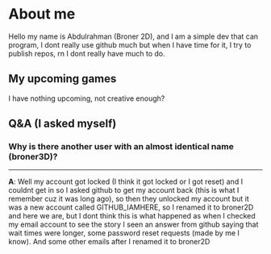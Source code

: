 # About me
Hello my name is Abdulrahman (Broner  2D), and I am a simple dev that can program, I dont really use github much but when I have time for it, I try to publish repos, rn I dont really have much to do.

## My upcoming games
I have nothing upcoming, not creative enough?

## Q&A (I asked myself)

### Why is there another user with an almost identical name (broner3D)?
***
**A**: Well my account got locked (I think it got locked or I got reset) and I couldnt get in so I asked github to get my account back (this is what I remember cuz it was long ago), so then they unlocked my account but it was a new account called GITHUB_IAMHERE, so I renamed it to broner2D and here we are, but I dont think this is what happened as when I checked my email account to see the story I seen an answer from github saying that wait times were longer, some password reset requests (made by me I know). And some other emails after I renamed it to broner2D
